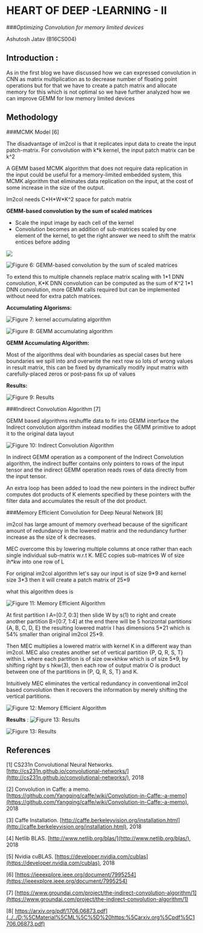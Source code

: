 # HEART OF **DEEP** -LEARNING - II

###_Optimizing Convolution for memory limited devices_

Ashutosh Jatav (B16CS004)



## Introduction **:**

As in the first blog we have discussed how we can expressed convolution in CNN as matrix multiplication as to decrease number of floating point operations but for that we have to create a patch matrix and allocate memory for this which is not optimal so we have further analyzed how we can improve GEMM for low memory limited devices

## Methodology

###MCMK Model [6]

The disadvantage of im2col is that it replicates input data to create the input patch-matrix. For convolution with k\*k kernel, the input patch matrix can be k^2

A GEMM based MCMK algorithm that does not require data replication in the input could be useful for a memory-limited embedded system, this MCMK algorithm that eliminates data replication on the input, at the cost of some increase in the size of the output.

Im2col needs C\*H\*W\*K^2
 space for patch matrix

**GEMM-based convolution by the sum of scaled matrices**

- Scale the input image by each cell of the kernel
- Convolution becomes an addition of sub-matrices scaled by one element of the kernel, to get the right answer we need to shift the matrix entices before adding

![](6.png)

![Figure 6: GEMM-based convolution by the sum of scaled matrices](7.png)






To extend this to multiple channels replace matrix scaling with 1\*1 DNN convolution, K\*K DNN convolution can be computed as the sum of K^2
 1\*1 DNN convolution, more GEMM calls required but can be implemented without need for extra patch matrices.

**Accumulating Algorisms:**


![Figure 7: kernel accumulating algorithm](8.png)

![Figure 8: GEMM accumulating algorithm](9.png)

**GEMM Accumulating Algorithm:**

Most of the algorithms deal with boundaries as special cases but here boundaries we spill into and overwrite the next row so lots of wrong values in result matrix, this can be fixed by dynamically modify input matrix with carefully-placed zeros or post-pass fix up of values

**Results:**

![Figure 9: Results](10.png)

###Indirect Convolution Algorithm [7]

GEMM based algorithms reshuffle data to fir into GEMM interface the Indirect convolution algorithm instead modifies the GEMM primitive to adopt it to the original data layout

![Figure 10: Indirect Convolution Algorithm](11.png)

In indirect GEMM operation as a component of the Indirect Convolution algorithm, the indirect buffer contains only pointers to rows of the input tensor and the indirect GEMM operation reads rows of data directly from the input tensor.

An extra loop has been added to load the new pointers in the indirect buffer computes dot products of K elements specified by these pointers with the filter data and accumulates the result of the dot product.

###Memory Efficient Convolution for Deep Neural Network [8]

im2col has large amount of memory overhead because of the significant amount of redundancy in the lowered matrix and the redundancy further increase as the size of k decreases.

MEC overcome this by lowering multiple columns at once rather than each single individual sub-matrix w.r.t K. MEC copies sub-matrices W of size ih\*kw
into one row of L

For original im2col algorithm let's say our input is of size 9\*9 and kernel size 3\*3 then it will create a patch matrix of 25\*9

what this algorithm does is

![Figure 11: Memory Efficient Algorithm](12.png)

At first partition I A=[0:7, 0:3] then slide W by s(1) to right  and create another partition B=[0:7, 1:4] at the end there will be 5 horizontal partitions {A, B, C, D, E} the resulting lowered matrix  l has dimensions 5\*21 which is 54% smaller than original im2col 25\*9.

Then MEC multiplies a lowered matrix with kernel K in a different way than im2col. MEC also creates another set of vertical partition {P, Q, R, S, T} within L where each partition is of size ow×khkw which is of size 5\*9, by shifting right by s
 hkw(3), then each row of output matrix O is product between one of the partitions in {P, Q, R, S, T} and K.

Intuitively MEC eliminates the vertical redundancy in conventional im2col based convolution then it recovers the information by merely shifting the vertical partitions.

![Figure 12: Memory Efficient Algorithm](13.png)

**Results** :
![Figure 13: Results](14.png)

![Figure 13: Results](15.png)



## References

[1] CS231n Convolutional Neural Networks. [http://cs231n.github.io/convolutional-networks/](http://cs231n.github.io/convolutional-networks/), 2018

[2] Convolution in Caffe: a memo. [https://github.com/Yangqing/caffe/wiki/Convolution-in-Caffe:-a-memo](https://github.com/Yangqing/caffe/wiki/Convolution-in-Caffe:-a-memo), 2018

[3] Caffe Installation. [http://caffe.berkeleyvision.org/installation.html](http://caffe.berkeleyvision.org/installation.html), 2018

[4] Netlib BLAS. [http://www.netlib.org/blas/](http://www.netlib.org/blas/), 2018

[5] Nvidia cuBLAS. [https://developer.nvidia.com/cublas](https://developer.nvidia.com/cublas), 2018

[6] [https://ieeexplore.ieee.org/document/7995254](https://ieeexplore.ieee.org/document/7995254)

[7] [https://www.groundai.com/project/the-indirect-convolution-algorithm/1](https://www.groundai.com/project/the-indirect-convolution-algorithm/1)

[8[ https://arxiv.org/pdf/1706.06873.pdf](../../D:%5CMaterial%5CML%5C%5D%20https:%5Carxiv.org%5Cpdf%5C1706.06873.pdf)